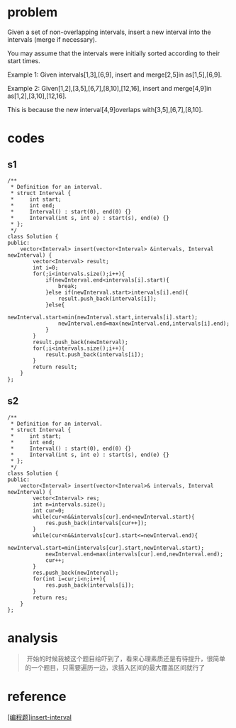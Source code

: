 # problem
>
Given a set of non-overlapping intervals, insert a new interval into the intervals (merge if necessary).

You may assume that the intervals were initially sorted according to their start times.

Example 1: 
Given intervals[1,3],[6,9], insert and merge[2,5]in as[1,5],[6,9].

Example 2: 
Given[1,2],[3,5],[6,7],[8,10],[12,16], insert and merge[4,9]in as[1,2],[3,10],[12,16].

This is because the new interval[4,9]overlaps with[3,5],[6,7],[8,10].

# codes

## s1
```
/**
 * Definition for an interval.
 * struct Interval {
 *     int start;
 *     int end;
 *     Interval() : start(0), end(0) {}
 *     Interval(int s, int e) : start(s), end(e) {}
 * };
 */
class Solution {
public:
    vector<Interval> insert(vector<Interval> &intervals, Interval newInterval) {
        vector<Interval> result;
        int i=0;
        for(;i<intervals.size();i++){
            if(newInterval.end<intervals[i].start){
                break;
            }else if(newInterval.start>intervals[i].end){
                result.push_back(intervals[i]);
            }else{
                newInterval.start=min(newInterval.start,intervals[i].start);
                newInterval.end=max(newInterval.end,intervals[i].end);
            }
        }
        result.push_back(newInterval);
        for(;i<intervals.size();i++){
            result.push_back(intervals[i]);
        }
        return result;
    }
};

```

## s2
```
/**
 * Definition for an interval.
 * struct Interval {
 *     int start;
 *     int end;
 *     Interval() : start(0), end(0) {}
 *     Interval(int s, int e) : start(s), end(e) {}
 * };
 */
class Solution {
public:
    vector<Interval> insert(vector<Interval>& intervals, Interval newInterval) {
        vector<Interval> res;
        int n=intervals.size();
        int cur=0;
        while(cur<n&&intervals[cur].end<newInterval.start){
            res.push_back(intervals[cur++]);
        }
        while(cur<n&&intervals[cur].start<=newInterval.end){
            newInterval.start=min(intervals[cur].start,newInterval.start);
            newInterval.end=max(intervals[cur].end,newInterval.end);
            cur++;
        }
        res.push_back(newInterval);
        for(int i=cur;i<n;i++){
            res.push_back(intervals[i]);
        }
        return res;
    }
};
```

# analysis
> 开始的时候我被这个题目给吓到了，看来心理素质还是有待提升，很简单的一个题目，只需要遍历一边，求插入区间的最大覆盖区间就行了
# reference
[[编程题]insert-interval][1]

[1]: https://www.nowcoder.com/questionTerminal/02418bfb82d64bf39cd76a2902db2190